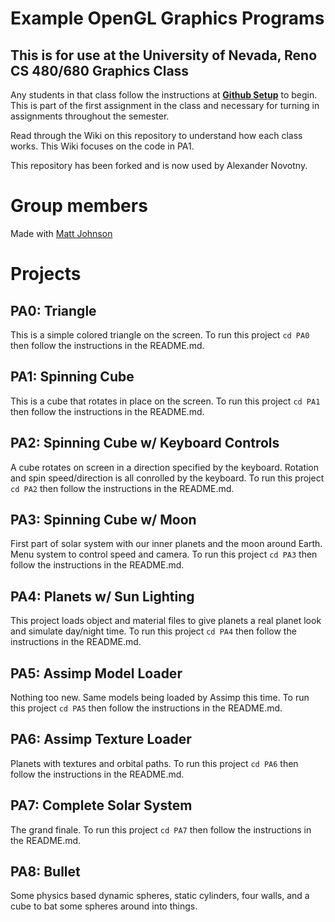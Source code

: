 # Example OpenGL Graphics Programs
## This is for use at the University of Nevada, Reno CS 480/680 Graphics Class
Any students in that class follow the instructions at [**Github Setup**](https://github.com/HPC-Vis/computer-graphics/wiki/Github-Setup) to begin. This is part of the first assignment in the class and necessary for turning in assignments throughout the semester.

Read through the Wiki on this repository to understand how each class works. This Wiki focuses on the code in PA1.

This repository has been forked and is now used by Alexander Novotny.

# Group members
Made with [Matt Johnson](https://github.com/antilectual/cs480Johnson)

# Projects

## PA0: Triangle
This is a simple colored triangle on the screen. To run this project ```cd PA0``` then follow the instructions in the README.md.

## PA1: Spinning Cube
This is a cube that rotates in place on the screen. To run this project ```cd PA1``` then follow the instructions in the README.md.

## PA2: Spinning Cube w/ Keyboard Controls
A cube rotates on screen in a direction specified by the keyboard. Rotation and spin speed/direction is all conrolled by the keyboard. To run this project ```cd PA2``` then follow the instructions in the README.md.

## PA3: Spinning Cube w/ Moon
First part of solar system with our inner planets and the moon around Earth. Menu system to control speed and camera. To run this project ```cd PA3``` then follow the instructions in the README.md.

## PA4: Planets w/ Sun Lighting
This project loads object and material files to give planets a real planet look and simulate day/night time. To run this project ```cd PA4``` then follow the instructions in the README.md.

## PA5: Assimp Model Loader
Nothing too new. Same models being loaded by Assimp this time. To run this project ```cd PA5``` then follow the instructions in the README.md.

## PA6: Assimp Texture Loader
Planets with textures and orbital paths. To run this project ```cd PA6``` then follow the instructions in the README.md.

## PA7: Complete Solar System   
The grand finale. To run this project ```cd PA7``` then follow the instructions in the README.md.   

## PA8: Bullet    
Some physics based dynamic spheres, static cylinders, four walls, and a cube to bat some spheres around into things.    